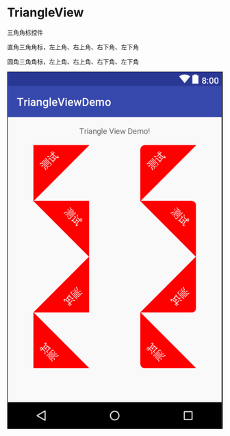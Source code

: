 # TriangleView

三角角标控件

直角三角角标，左上角、右上角、右下角、左下角

圆角三角角标，左上角、右上角、右下角、左下角

![image](https://github.com/xiaoliang0227/TriangleView/blob/master/screen_shot.png)
